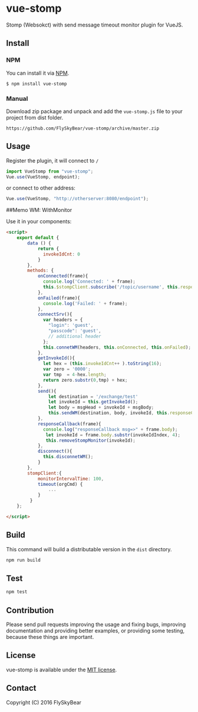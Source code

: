 # vue-stomp

Stomp (Websokct) with send message timeout monitor plugin for VueJS.


## Install
### NPM
You can install it via [NPM](http://npmjs.org/).
```
$ npm install vue-stomp
```
### Manual
Download zip package and unpack and add the `vue-stomp.js` file to your project from dist folder.
```
https://github.com/FlySkyBear/vue-stomp/archive/master.zip
```

## Usage
Register the plugin, it will connect to `/`
```js
import VueStomp from "vue-stomp";
Vue.use(VueStomp, endpoint);
```
or connect to other address:
```js
Vue.use(VueStomp, "http://otherserver:8080/endpoint");
```

##Memo
WM: WithMonitor

Use it in your components:
```html
<script>
    export default {
        data () {
            return {
              invokeIdCnt: 0
            }
        },
        methods: {
            onConnected(frame){
              console.log('Connected: ' + frame);
              this.$stompClient.subscribe('/topic/username', this.responseCallback, this.onFailed);
            },
            onFailed(frame){
              console.log('Failed: ' + frame);
            },         
            connectSrv(){
              var headers = {
                "login": 'guest',
                "passcode": 'guest',
                // additional header
              };
              this.connetWM(headers, this.onConnected, this.onFailed);    
            },
            getInvokeId(){
              let hex = (this.invokeIdCnt++ ).toString(16);
              var zero = '0000';
              var tmp  = 4-hex.length;
              return zero.substr(0,tmp) + hex;
            },
            send(){
                let destination = '/exchange/test'
                let invokeId = this.getInvokeId();
                let body = msgHead + invokeId + msgBody;
                this.sendWM(destination, body, invokeId, this.responseCallback, 3000);
            },
            responseCallback(frame){
              console.log("responseCallback msg=>" + frame.body);
               let invokeId = frame.body.substr(invokeIdIndex, 4);
               this.removeStompMonitor(invokeId);
            },
            disconnect(){
              this.disconnetWM();
            }
        },
        stompClient:{
            monitorIntervalTime: 100,
            timeout(orgCmd) {              
                ...
            }
         }
    };

</script>
```

## Build
This command will build a distributable version in the `dist` directory.
```bash
npm run build
```

## Test
```bash
npm test
```

## Contribution
Please send pull requests improving the usage and fixing bugs, improving documentation and providing better examples, or providing some testing, because these things are important.

## License
vue-stomp is available under the [MIT license](https://tldrlegal.com/license/mit-license).

## Contact

Copyright (C) 2016 FlySkyBear

